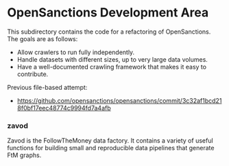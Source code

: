 # OpenSanctions Development Area

This subdirectory contains the code for a refactoring of OpenSanctions. The goals are as follows:

* Allow crawlers to run fully independently.
* Handle datasets with different sizes, up to very large data volumes.
* Have a well-documented crawling framework that makes it easy to contribute.

Previous file-based attempt:
* https://github.com/opensanctions/opensanctions/commit/3c32af1bcd218f0bf17eec48774c9994fd7a4afb 

### zavod

Zavod is the FollowTheMoney data factory. It contains a variety of useful functions for building small and reproducible data pipelines that generate FtM graphs.
